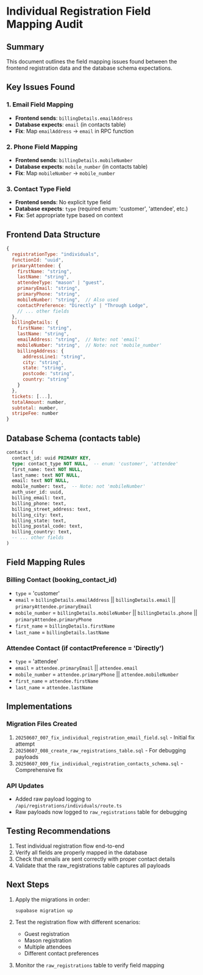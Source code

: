 # Individual Registration Field Mapping Audit

## Summary
This document outlines the field mapping issues found between the frontend registration data and the database schema expectations.

## Key Issues Found

### 1. Email Field Mapping
- **Frontend sends**: `billingDetails.emailAddress`
- **Database expects**: `email` (in contacts table)
- **Fix**: Map `emailAddress` → `email` in RPC function

### 2. Phone Field Mapping
- **Frontend sends**: `billingDetails.mobileNumber`
- **Database expects**: `mobile_number` (in contacts table)
- **Fix**: Map `mobileNumber` → `mobile_number`

### 3. Contact Type Field
- **Frontend sends**: No explicit type field
- **Database expects**: `type` (required enum: 'customer', 'attendee', etc.)
- **Fix**: Set appropriate type based on context

## Frontend Data Structure

```javascript
{
  registrationType: "individuals",
  functionId: "uuid",
  primaryAttendee: {
    firstName: "string",
    lastName: "string",
    attendeeType: "mason" | "guest",
    primaryEmail: "string",
    primaryPhone: "string",
    mobileNumber: "string",  // Also used
    contactPreference: "Directly" | "Through Lodge",
    // ... other fields
  },
  billingDetails: {
    firstName: "string",
    lastName: "string",
    emailAddress: "string",  // Note: not 'email'
    mobileNumber: "string",  // Note: not 'mobile_number'
    billingAddress: {
      addressLine1: "string",
      city: "string",
      state: "string",
      postcode: "string",
      country: "string"
    }
  },
  tickets: [...],
  totalAmount: number,
  subtotal: number,
  stripeFee: number
}
```

## Database Schema (contacts table)

```sql
contacts (
  contact_id: uuid PRIMARY KEY,
  type: contact_type NOT NULL,  -- enum: 'customer', 'attendee'
  first_name: text NOT NULL,
  last_name: text NOT NULL,
  email: text NOT NULL,
  mobile_number: text,  -- Note: not 'mobileNumber'
  auth_user_id: uuid,
  billing_email: text,
  billing_phone: text,
  billing_street_address: text,
  billing_city: text,
  billing_state: text,
  billing_postal_code: text,
  billing_country: text,
  -- ... other fields
)
```

## Field Mapping Rules

### Billing Contact (booking_contact_id)
- `type` = 'customer'
- `email` = `billingDetails.emailAddress` || `billingDetails.email` || `primaryAttendee.primaryEmail`
- `mobile_number` = `billingDetails.mobileNumber` || `billingDetails.phone` || `primaryAttendee.primaryPhone`
- `first_name` = `billingDetails.firstName`
- `last_name` = `billingDetails.lastName`

### Attendee Contact (if contactPreference = 'Directly')
- `type` = 'attendee'
- `email` = `attendee.primaryEmail` || `attendee.email`
- `mobile_number` = `attendee.primaryPhone` || `attendee.mobileNumber`
- `first_name` = `attendee.firstName`
- `last_name` = `attendee.lastName`

## Implementations

### Migration Files Created
1. `20250607_007_fix_individual_registration_email_field.sql` - Initial fix attempt
2. `20250607_008_create_raw_registrations_table.sql` - For debugging payloads
3. `20250607_009_fix_individual_registration_contacts_schema.sql` - Comprehensive fix

### API Updates
- Added raw payload logging to `/api/registrations/individuals/route.ts`
- Raw payloads now logged to `raw_registrations` table for debugging

## Testing Recommendations

1. Test individual registration flow end-to-end
2. Verify all fields are properly mapped in the database
3. Check that emails are sent correctly with proper contact details
4. Validate that the raw_registrations table captures all payloads

## Next Steps

1. Apply the migrations in order:
   ```bash
   supabase migration up
   ```

2. Test the registration flow with different scenarios:
   - Guest registration
   - Mason registration
   - Multiple attendees
   - Different contact preferences

3. Monitor the `raw_registrations` table to verify field mapping